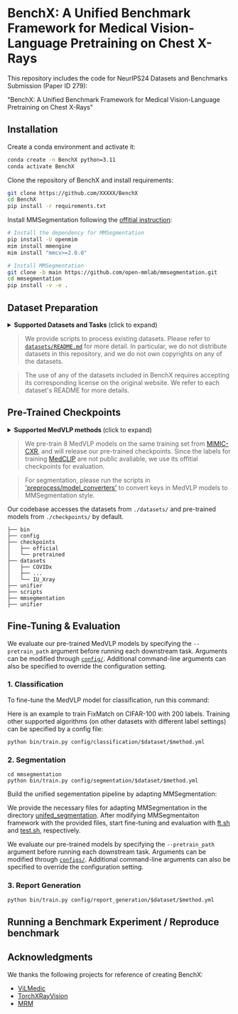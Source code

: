 # BenchX: A Unified Benchmark Framework for Medical Vision-Language Pretraining on Chest X-Rays

This repository includes the code for NeurIPS24 Datasets and Benchmarks Submission (Paper ID 279): 

"BenchX: A Unified Benchmark Framework for Medical Vision-Language Pretraining on Chest X-Rays"

## Installation
Create a conda environment and activate it:
```bash
conda create -n BenchX python=3.11
conda activate BenchX
```

Clone the repository of BenchX and install requirements:
```bash
git clone https://github.com/XXXXX/BenchX
cd BenchX
pip install -r requirements.txt
```

Install MMSegmentation following the [offitial instruction](https://mmsegmentation.readthedocs.io/en/latest/get_started.html):
```bash
# Install the dependency for MMSegmentation
pip install -U openmim
mim install mmengine
mim install "mmcv>=2.0.0"

# Install MMSegmentation
git clone -b main https://github.com/open-mmlab/mmsegmentation.git
cd mmsegmentation
pip install -v -e .
```

## Dataset Preparation

<details close>
<summary><b>Supported Datasets and Tasks</b> (click to expand)</summary>

* [COVIDx CXR-4](https://www.kaggle.com/datasets/andyczhao/covidx-cxr2) (Binary Classification)
* [NIH Chest X-rays](https://huggingface.co/datasets/alkzar90/NIH-Chest-X-ray-dataset) (Multi-Label Classification)
* [Object-CXR](https://www.kaggle.com/datasets/raddar/foreign-objects-in-chest-xrays) (Binary Classification, Segmentation)
* [RSNA Pneumonia](https://www.kaggle.com/competitions/rsna-pneumonia-detection-challenge) (Binary Classification, Segmentation)
* [SIIM-ACR Pneumothorax Segmentation](https://www.kaggle.com/datasets/vbookshelf/pneumothorax-chest-xray-images-and-masks) (Binary Classification, Segmentation)
* [TBX11K](https://www.kaggle.com/datasets/vbookshelf/tbx11k-simplified) (Segmentation)
* [VinDr-CXR](https://physionet.org/content/vindr-cxr/1.0.0/) (Multi-Label Classification, Segmentation)
* [IU X-ray](https://drive.google.com/file/d/1c0BXEuDy8Cmm2jfN0YYGkQxFZd2ZIoLg) (Report Generation)

</details>

>  We provide scripts to process existing datasets. Please refer to [`datasets/README.md`](datasets/README.md) for more detail. In particular, we do not distribute datasets in this repository, and we do not own copyrights on any of the datasets.

> The use of any of the datasets included in BenchX requires accepting its corresponding license on the original website. We refer to each dataset's README for more details.

## Pre-Trained Checkpoints

<details close>
<summary><b>Supported MedVLP methods </b> (click to expand)</summary>

* [ConVIRT](https://github.com/edreisMD/ConVIRT-pytorch/tree/master): "Contrastive Learning of Medical Visual Representations from Paired Images and Text" [[Ours]](checkpoints/pretrained)
* [GLoRIA](https://github.com/marshuang80/gloria/tree/main): "GLoRIA: A Multimodal Global-Local Representation Learning Framework for Label-efficient Medical Image Recognition" [[Official]](checkpoints/official) [[Ours]](checkpoints/pretrained)
* [MedCLIP](https://github.com/RyanWangZf/MedCLIP): "MedCLIP: Contrastive Learning from Unpaired Medical Images and Texts" [[Official]](checkpoints/official)
* [MedKLIP](https://github.com/MediaBrain-SJTU/MedKLIP): "MedKLIP: Medical Knowledge Enhanced Language-Image Pre-Training in Radiology" [[Official]](checkpoints/official) [[Ours]](checkpoints/pretrained)
* [M-FLAG](https://github.com/cheliu-computation/M-FLAG-MICCAI2023): "M-FLAG: Medical Vision-Language Pre-training with Frozen Language Models and Latent Space Geometry Optimization" [[Ours]](checkpoints/pretrained)
* [MGCA](https://github.com/HKU-MedAI/MGCA/tree/main): "Multi-Granularity Cross-modal Alignment for Generalized Medical Visual Representation Learning" [[Official]](checkpoints/official) [[Ours]](checkpoints/pretrained)
* [PTUnifier](https://github.com/zhjohnchan/PTUnifier): "Towards Unifying Medical Vision-and-Language Pre-training via Soft Prompts" [[Ours]](checkpoints/pretrained)
* [MRM](https://github.com/RL4M/MRM-pytorch/tree/main): "Advancing Radiograph Representation Learning with Masked Record Modeling" [[Official]](checkpoints/official) [[Ours]](checkpoints/pretrained)
* [REFERS](https://github.com/funnyzhou/REFERS): "Generalized Radiograph Representation Learning via Cross-Supervision Between Images and Free-Text Radiology Reports" [[Official]](checkpoints/official) [[Ours]](checkpoints/pretrained)

</details>

> We pre-train 8 MedVLP models on the same training set from [MIMIC-CXR](https://www.physionet.org/content/mimic-cxr-jpg/2.1.0/), and will release our pre-trained checkpoints. Since the labels for training [MedCLIP](https://github.com/RyanWangZf/MedCLIP) are not public avaliable, we use its offitial checkpoints for evaluation.

> For segmentation, please run the scripts in ['preprocess/model_converters'](preprocess/model_converters) to convert keys in MedVLP models to MMSegmentation style.

Our codebase accesses the datasets from `./datasets/` and pre-trained models from `./checkpoints/` by default.
```
├── bin
├── config
├── checkpoints
│   ├── official
│   └── pretrained
├── datasets
│   ├── COVIDx
│   ├── ...
│   └── IU_Xray
├── unifier
├── scripts
├── mmsegmentation
├── unifier
```

## Fine-Tuning & Evaluation

We evaluate our pre-trained MedVLP models by specifying the `--pretrain_path` argument before running each downstream task. Arguments can be modified through [`config/`](config/). Additional command-line arguments can also be specified to override the configuration setting.

### 1. Classification

To fine-tune the MedVLP model for classification, run this command:

Here is an example to train FixMatch on CIFAR-100 with 200 labels. Training other supported algorithms (on other datasets with different label settings) can be specified by a config file:

```
python bin/train.py config/classification/$dataset/$method.yml
```

### 2. Segmentation

```
cd mmsegmentation
python bin/train.py config/segmentation/$dataset/$method.yml
```

Build the unified segementation pipeline by adapting MMSegmentation:

We provide the necessary files for adapting MMSegmentation in the directory [unifed_segmentation](unifed_segmentation). After modifying MMSegmentaiton framework with the provided files, start fine-tuning and evaluation with [ft.sh](Siim_Segmentation/ft.sh) and [test.sh](Siim_Segmentation/test.sh), respectively.

We evaluate our pre-trained models by specifying the `--pretrain_path` argument before running each downstream task. Arguments can be modified through [`configs/`](configs/). Additional command-line arguments can also be specified to override the configuration setting.

### 3. Report Generation

```
python bin/train.py config/report_generation/$dataset/$method.yml
```

## Running a Benchmark Experiment / Reproduce benchmark



## Acknowledgments

We thanks the following projects for reference of creating BenchX:

- [ViLMedic](https://github.com/jbdel/vilmedic)
- [TorchXRayVision](https://github.com/mlmed/torchxrayvision)
- [MRM](https://github.com/RL4M/MRM-pytorch/tree/main)
